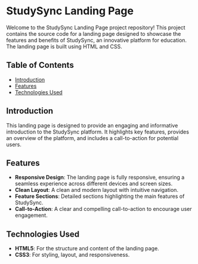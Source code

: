 # StudySync Landing Page

Welcome to the StudySync Landing Page project repository! This project contains the source code for a landing page designed to showcase the features and benefits of StudySync, an innovative platform for education. The landing page is built using HTML and CSS.

## Table of Contents
- [Introduction](#introduction)
- [Features](#features)
- [Technologies Used](#technologies-used)

## Introduction
This landing page is designed to provide an engaging and informative introduction to the StudySync platform. It highlights key features, provides an overview of the platform, and includes a call-to-action for potential users.

## Features
- **Responsive Design**: The landing page is fully responsive, ensuring a seamless experience across different devices and screen sizes.
- **Clean Layout**: A clean and modern layout with intuitive navigation.
- **Feature Sections**: Detailed sections highlighting the main features of StudySync.
- **Call-to-Action**: A clear and compelling call-to-action to encourage user engagement.

## Technologies Used
- **HTML5**: For the structure and content of the landing page.
- **CSS3**: For styling, layout, and responsiveness.

